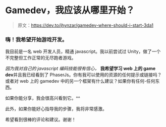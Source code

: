 # Gamedev，我应该从哪里开始？

> 原文：<https://dev.to/jhynzar/gamedev-where-should-i-start-3da1>

### 嗨！我希望开始游戏开发。

我目前是一名 web 开发人员，精通 javascript。我以前尝试过 Unity，做了一个不完整但工作正常的无尽跑者游戏。

*因为我对自己的 javascript 编码技能很有信心，* **我希望学习 web 上的 game dev**并且我已经看到了 PhaserJs。你有我可以使用的资源的任何提示或链接吗？或者对 web 上的 gamedev 中的另一个框架有什么建议？如果你有任何-任何东西。

如果你能分享，我会很高兴看到它。^^

此外，如果你能好心指导我的步骤，我将非常感激。

希望看到很棒的评论和建议。谢谢！